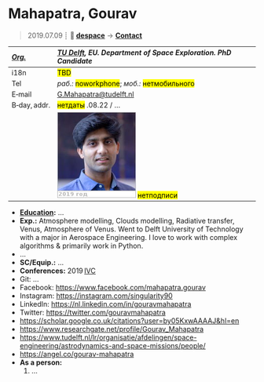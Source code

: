 # Mahapatra, Gourav
> 2019.07.09 ┊ **🚀 [despace](index.md)** → **[Contact](contact.md)**

|*[Org.](contact.md)*|*[TU Delft](tu_delft.md), EU. Department of Space Exploration. PhD Candidate*|
|:--|:--|
|i18n| <mark>TBD</mark> |
|Tel|*раб.:* <mark>noworkphone</mark>; *моб.:* <mark>нетмобильного</mark> |
|E‑mail| <G.Mahapatra@tudelft.nl> |
|B‑day, addr.| <mark>нетдаты</mark> .08.22 / … |
|| [![](f/contact/m/mahapatra_001_photo_thumb.jpg)](f/contact/m/mahapatra_001_photo.jpg) <mark>нетподписи</mark> |

   - **[Education](edu.md):** …
   - **Exp.:** Atmosphere modelling, Clouds modelling, Radiative transfer, Venus, Atmosphere of Venus. Went to Delft University of Technology with a major in Aerospace Engineering. I love to work with complex algorithms & primarily work in Python.
   - …
   - **SC/Equip.:** …
   - **Conferences:** 2019 [IVC](ivc_2019.md)
   - Git: …
   - Facebook: <https://www.facebook.com/mahapatra.gourav>
   - Instagram: <https://instagram.com/singularity90>
   - LinkedIn: <https://nl.linkedin.com/in/gouravmahapatra>
   - Twitter: <https://twitter.com/gouravmahapatra>
   - <https://scholar.google.co.uk/citations?user=by05KxwAAAAJ&hl=en>
   - <https://www.researchgate.net/profile/Gourav_Mahapatra>
   - <https://www.tudelft.nl/lr/organisatie/afdelingen/space-engineering/astrodynamics-and-space-missions/people/>
   - <https://angel.co/gourav-mahapatra>
   - **As a person:**
      1. …
